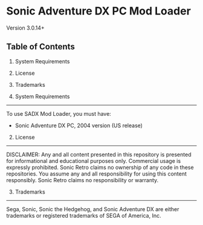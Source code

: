 Sonic Adventure DX PC Mod Loader
================================================================
Version 3.0.14+

Table of Contents
-----------------

1. System Requirements
2. License
3. Trademarks

1. System Requirements
----------------------

To use SADX Mod Loader, you must have:
  * Sonic Adventure DX PC, 2004 version (US release)

2. License
----------

DISCLAIMER:
Any and all content presented in this repository is presented for
informational and educational purposes only. Commercial usage is
expressly prohibited. Sonic Retro claims no ownership of any code
in these repositories. You assume any and all responsibility for
using this content responsibly. Sonic Retro claims no responsibility
or warranty.

3. Trademarks
-------------

Sega, Sonic, Sonic the Hedgehog, and Sonic Adventure DX are either
trademarks or registered trademarks of SEGA of America, Inc.
